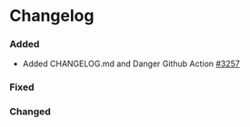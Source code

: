 # Changelog

### Added 

- Added CHANGELOG.md and Danger Github Action [#3257](https://github.com/DMPRoadmap/roadmap/issues/3257)

### Fixed

### Changed
